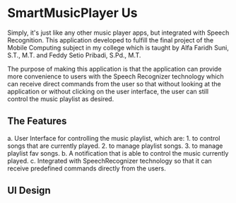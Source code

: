 # **SmartMusicPlayer Us**

Simply, it's just like any other music player apps, but integrated with Speech Recognition.
This application developed to fulfill the final project of the Mobile Computing subject in my college which is taught by Alfa Faridh Suni, S.T., M.T. and Feddy Setio Pribadi, S.Pd., M.T.

The purpose of making this application is that the application can provide more convenience to users with the Speech Recognizer technology which can receive direct commands from the user so that without looking at the application or without clicking on the user interface, the user can still control the music playlist as desired.

## The Features

a.	User Interface for controlling the music playlist, which are:
    1.	to control songs that are currently played.
    2.	to manage playlist songs.
    3.	to manage playlist fav songs.
b.	A notification that is able to control the music currently played.
c.	Integrated with SpeechRecognizer technology so that it can receive predefined commands directly from the users.

## UI Design
